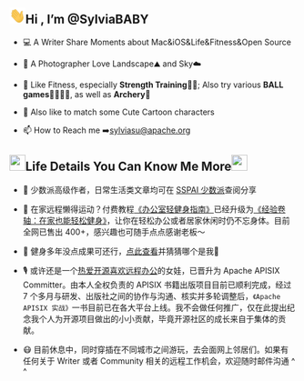 ## <img src="https://raw.githubusercontent.com/parth-27/parth-27/master/Hi.gif" width="28px" height="28px"/>Hi , I’m @SylviaBABY
- 💻 A Writer Share Moments about Mac&iOS&Life&Fitness&Open Source

- 🌱 A Photographer Love Landscape⛰️ and Sky☁️

- 💞️ Like Fitness, especially **Strength Training**🏋️‍♀️; Also try various **BALL games**🏀🎱🏓🏸, as well as **Archery**🏹

- 🤎 Also like to match some Cute Cartoon characters

- 📫 How to Reach me ➡️sylviasu@apache.org

## <img src="https://user-images.githubusercontent.com/39793568/176405280-45bb427b-7699-41a0-a5bb-1b233cdea9e0.png" width="28px" height="28px"/>Life Details You Can Know Me More<img src="https://user-images.githubusercontent.com/39793568/176405280-45bb427b-7699-41a0-a5bb-1b233cdea9e0.png" width="28px" height="28px"/>

- 📖 少数派高级作者，日常生活类文章均可在 [SSPAI 少数派](https://sspai.com/u/sylvia/posts)查阅分享

- 📣 在家远程懒得运动？付费教程[《办公室轻健身指南》](https://sspai.com/series/79)已经升级为[《经验卷轴：在家也能轻松健身》](https://sspai.com/series/293)，让你在轻松办公或者居家休闲时仍不忘身体。目前全网已售出 400+，感兴趣也可随手点点感谢老板～

- 👀 健身多年没点成果可还行，[点此查看](https://sspai.com/post/68828)并猜猜哪个是我🤪

- 🎙️ 或许还是一个[热爱开源喜欢远程办公](https://eleduck.com/posts/rdfEoD)的女娃，已晋升为 Apache APISIX Committer。由本人全权负责的 APISIX 书籍出版项目目前已顺利完成，经过 7 个多月与研发、出版社之间的协作与沟通、核实并多轮调整后，`《Apache APISIX 实战》`一书目前已在各大平台上线。我不会做任何推广，仅在此提出纪念我个人为开源项目做出的小小贡献，毕竟开源社区的成长来自于集体的贡献。

- 😷 目前休息中，同时穿插在不同城市之间游玩，去会面网上邻居们。如果有任何关于 Writer 或者 Community 相关的远程工作机会，欢迎随时邮件沟通 ^ ^

<!---
SylviaBABY/SylviaBABY is a ✨ special ✨ repository because its `README.md` (this file) appears on your GitHub profile.
You can click the Preview link to take a look at your changes.
--->

